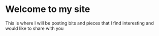 # Welcome to my site

This is where I will be posting bits and pieces that I find interesting and would like to share with you
